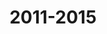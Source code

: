 ---
title: 2011-2015
image: /images/about/2015_Educator.png
headless: true
milestones:
  - MIT launches MITx online courses, complementing OCW’s open course materials while extending commitment to open learning.
  - OCW Educator project begins, sharing the “how” as well as the “what” of MIT education.  
  - OCW website exceeds one billion page views and 200 million lifetime visits.
---